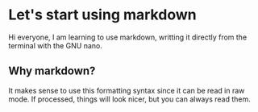 Let's start using markdown
==========================

Hi everyone, I am learning to use markdown, writting it directly from the terminal with the GNU nano.

## Why markdown?

It makes sense to use this formatting syntax since it can be read in raw mode. If processed, things will look nicer, but you can always read them.
